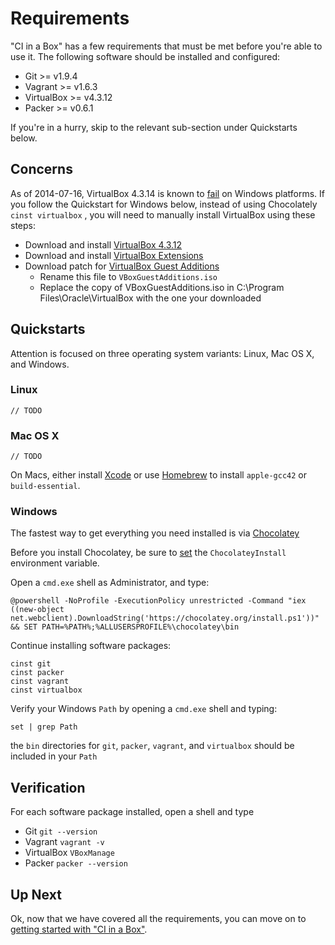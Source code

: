 # Requirements

"CI in a Box" has a few requirements that must be met before you're able to use it. The following software should be installed and configured:

* Git >= v1.9.4
* Vagrant >= v1.6.3
* VirtualBox >= v4.3.12
* Packer >= v0.6.1


If you're in a hurry, skip to the relevant sub-section under Quickstarts below.


## Concerns

As of 2014-07-16, VirtualBox 4.3.14 is known to [fail](https://forums.virtualbox.org/viewtopic.php?f=6&t=62615) on Windows platforms. If you follow the Quickstart for Windows below, instead of using Chocolately `cinst virtualbox` , you will need to manually install VirtualBox using these steps:

* Download and install [VirtualBox 4.3.12](http://download.virtualbox.org/virtualbox/4.3.12/VirtualBox-4.3.12-93733-Win.exe)
* Download and install [VirtualBox Extensions](http://download.virtualbox.org/virtualbox/4.3.12/Oracle_VM_VirtualBox_Extension_Pack-4.3.12-93733.vbox-extpack)
* Download patch for [VirtualBox Guest Additions](https://www.virtualbox.org/download/testcase/VBoxGuestAdditions_4.3.13-94832.iso)
    * Rename this file to `VBoxGuestAdditions.iso`
    * Replace the copy of VBoxGuestAdditions.iso in C:\Program Files\Oracle\VirtualBox with the one your downloaded


## Quickstarts

Attention is focused on three operating system variants: Linux, Mac OS X, and Windows. 


### Linux

    // TODO


### Mac OS X

    // TODO
    
On Macs, either install [Xcode](https://developer.apple.com/xcode/downloads/) or use [Homebrew](http://mxcl.github.io/homebrew/) to install `apple-gcc42` or `build-essential`.


### Windows

The fastest way to get everything you need installed is via [Chocolatey](https://chocolatey.org/)
  
Before you install Chocolatey, be sure to [set](https://github.com/chocolatey/chocolatey/wiki/Installation#before-you-install) the `ChocolateyInstall` environment variable.

Open a `cmd.exe` shell as Administrator, and type:

    @powershell -NoProfile -ExecutionPolicy unrestricted -Command "iex ((new-object net.webclient).DownloadString('https://chocolatey.org/install.ps1'))" && SET PATH=%PATH%;%ALLUSERSPROFILE%\chocolatey\bin

Continue installing software packages:

    cinst git
    cinst packer
    cinst vagrant
    cinst virtualbox

Verify your Windows `Path` by opening a `cmd.exe` shell and typing: 

    set | grep Path
    
the `bin` directories for `git`, `packer`, `vagrant`, and `virtualbox` should be included in your `Path`


## Verification

For each software package installed, open a shell and type 

* Git `git --version`
* Vagrant `vagrant -v`
* VirtualBox `VBoxManage`
* Packer `packer --version`


## Up Next

Ok, now that we have covered all the requirements, you can move on to [getting started with "CI in a Box"](GETTING_STARTED.md).
